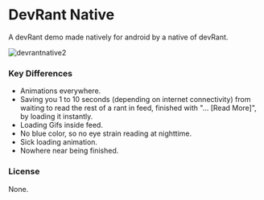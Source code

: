 # DevRant Native

 A devRant demo made natively for android by a native of devRant.
 
 ![devrantnative2](https://user-images.githubusercontent.com/24822099/36509402-de1eaef2-1774-11e8-925b-106d4087b5c9.gif)

### Key Differences

* Animations everywhere.
* Saving you 1 to 10 seconds (depending on internet connectivity) from waiting to read the rest of a rant
in feed, finished with "... \[Read More\]", by loading it instantly.
* Loading Gifs inside feed.
* No blue color, so no eye strain reading at nighttime.
* Sick loading animation.
* Nowhere near being finished.


### License

None.
